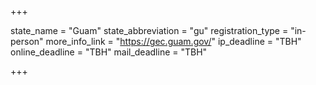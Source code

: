 +++

state_name = "Guam"
state_abbreviation = "gu"
registration_type = "in-person"
more_info_link = "https://gec.guam.gov/"
ip_deadline = "TBH"
online_deadline = "TBH"
mail_deadline = "TBH"

+++